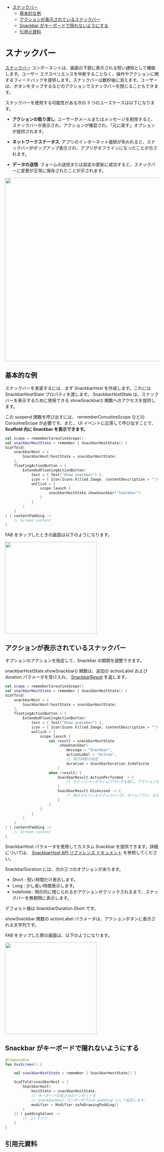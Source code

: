- [スナックバー](#スナックバー)
  - [基本的な例](#基本的な例)
  - [アクションが表示されているスナックバー](#アクションが表示されているスナックバー)
  - [Snackbar がキーボードで隠れないようにする](#snackbar-がキーボードで隠れないようにする)
  - [引用元資料](#引用元資料)


# スナックバー

[スナックバー](https://m3.material.io/components/snackbar/overview) コンポーネントは、画面の下部に表示される短い通知として機能します。ユーザー エクスペリエンスを中断することなく、操作やアクションに関するフィードバックを提供します。スナックバーは数秒後に消えます。ユーザーは、ボタンをタップするなどのアクションでスナックバーを閉じることもできます。

スナックバーを使用する可能性がある次の 3 つのユースケースは以下になります。

- **アクションの取り消し**: ユーザーがメールまたはメッセージを削除すると、スナックバーが表示され、アクションが確認され、「元に戻す」オプションが提供されます。

- **ネットワークステータス**: アプリのインターネット接続が失われると、スナックバーがポップアップ表示され、アプリがオフラインになったことが示されます。

- **データの送信**: フォームの送信または設定の更新に成功すると、スナックバーに変更が正常に保存されたことが示されます。

<img src="./画像/スナックバーの例.png" width="600">


## 基本的な例

スナックバーを実装するには、まず SnackbarHost を作成します。これには SnackbarHostState プロパティを渡します。 SnackbarHostState は、スナックバーを表示するために使用できる showSnackbar() 関数へのアクセスを提供します。

この suspend 関数を呼び出すには、 rememberCoroutineScope などの CoroutineScope が必要です。また、 UI イベントに応答して呼び出すことで、 **Scaffold 内に Snackbar を表示できます。**

```kotlin
val scope = rememberCoroutineScope()
val snackbarHostState = remember { SnackbarHostState() }
Scaffold(
    snackbarHost = {
        SnackbarHost(hostState = snackbarHostState)
    },
    floatingActionButton = {
        ExtendedFloatingActionButton(
            text = { Text("Show snackbar") },
            icon = { Icon(Icons.Filled.Image, contentDescription = "") },
            onClick = {
                scope.launch {
                    snackbarHostState.showSnackbar("Snackbar")
                }
            }
        )
    }
) { contentPadding ->
    // Screen content
}
```

FAB をタップしたときの画面は以下のようになります。

<img src="./画像/スナックバーの実装例.png" width="300">


## アクションが表示されているスナックバー

オプションのアクションを指定して、Snackbar の期間を調整できます。

snackbarHostState.showSnackbar() 関数は、追加の actionLabel および duration パラメータを受け入れ、 [SnackbarResult](https://developer.android.com/reference/kotlin/androidx/compose/material3/SnackbarResult?_gl=1*1sop7cv*_up*MQ..*_ga*MTA0NTg2NTA1Mi4xNzI0NjU4NTI1*_ga_6HH9YJMN9M*MTcyNTE3OTU2Ni40LjAuMTcyNTE3OTU2Ni4wLjAuMA..) を返します。

```kotlin
val scope = rememberCoroutineScope()
val snackbarHostState = remember { SnackbarHostState() }
Scaffold(
    snackbarHost = {
        SnackbarHost(hostState = snackbarHostState)
    },
    floatingActionButton = {
        ExtendedFloatingActionButton(
            text = { Text("Show snackbar") },
            icon = { Icon(Icons.Filled.Image, contentDescription = "") },
            onClick = {
                scope.launch {
                    val result = snackbarHostState
                        .showSnackbar(
                            message = "Snackbar",
                            actionLabel = "Action",
                            // 表示時間の指定
                            duration = SnackbarDuration.Indefinite
                        )
                    when (result) {
                        SnackbarResult.ActionPerformed -> {
                            /* スナックバーがタイムアウトする前に、アクションがタップされた場合 */
                        }
                        SnackbarResult.Dismissed -> {
                            /* 表示されているスナックバーが、タイムアウト、または、ユーザーによって閉じられた場合 */
                        }
                    }
                }
            }
        )
    }
) { contentPadding ->
    // Screen content
}
```

SnackbarHost パラメータを使用してカスタム Snackbar を提供できます。詳細については、 [SnackbarHost API リファレンス ドキュメント](https://developer.android.com/reference/kotlin/androidx/compose/material/package-summary?_gl=1*1uocroi*_up*MQ..*_ga*MTA0NTg2NTA1Mi4xNzI0NjU4NTI1*_ga_6HH9YJMN9M*MTcyNTE3OTU2Ni40LjAuMTcyNTE3OTU2Ni4wLjAuMA..#snackbarhost) を参照してください。

SnackbarDuration には、次の三つのオプションがあります。

- Short : 短い時間だけ表示します。
- Long : 少し長い時間表示します。
- Indefinite : 明示的に閉じられるかアクションがクリックされるまで、スナックバーを無期限に表示します。

デフォルト値は SnackbarDuration.Short です。

showSnackbar 関数の actionLabel パラメータは、アクションボタンに表示される文字列です。

FAB をタップした際の画面は、以下のようになります。

<img src="./画像/アクション付きのスナックバーの実装例.png" width="300">


## Snackbar がキーボードで隠れないようにする

```kotlin
@Composable
fun XxxScreen() {

    val snackbarHostState = remember { SnackbarHostState() }

    Scaffold(snackbarHost = {
        SnackbarHost(
            hostState = snackbarHostState,
            // キーボードの高さ分のインセットを
            // SnackbarHost コンポーザブルの padding として設定します。
            modifier = Modifier.safeDrawingPadding()
        )
    }) { paddingValues ->
        // コンテンツ
    }
}
```


## 引用元資料





